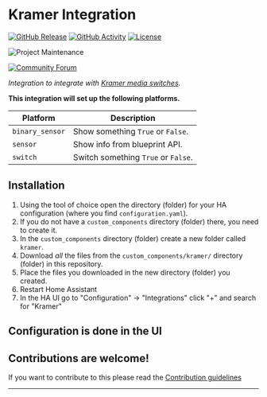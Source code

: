 # Kramer Integration

[![GitHub Release][releases-shield]][releases]
[![GitHub Activity][commits-shield]][commits]
[![License][license-shield]](LICENSE)

![Project Maintenance][maintenance-shield]

[![Community Forum][forum-shield]][forum]

_Integration to integrate with [Kramer media switches][kramer-integration]._

**This integration will set up the following platforms.**

Platform | Description
-- | --
`binary_sensor` | Show something `True` or `False`.
`sensor` | Show info from blueprint API.
`switch` | Switch something `True` or `False`.

## Installation

1. Using the tool of choice open the directory (folder) for your HA configuration (where you find `configuration.yaml`).
1. If you do not have a `custom_components` directory (folder) there, you need to create it.
1. In the `custom_components` directory (folder) create a new folder called `kramer`.
1. Download _all_ the files from the `custom_components/kramer/` directory (folder) in this repository.
1. Place the files you downloaded in the new directory (folder) you created.
1. Restart Home Assistant
1. In the HA UI go to "Configuration" -> "Integrations" click "+" and search for "Kramer"

## Configuration is done in the UI

<!---->

## Contributions are welcome!

If you want to contribute to this please read the [Contribution guidelines](CONTRIBUTING.md)

***

[kramer-integration]: https://github.com/krohrbaugh/kramer-homeassistant
[commits-shield]: https://img.shields.io/github/commit-activity/y/krohrbaugh/kramer-homeassistant.svg?style=for-the-badge
[commits]: https://github.com/krohrbaugh/kramer-homeassistant/commits/main
[exampleimg]: example.png
[forum-shield]: https://img.shields.io/badge/community-forum-brightgreen.svg?style=for-the-badge
[forum]: https://community.home-assistant.io/
[license-shield]: https://img.shields.io/github/license/krohrbaugh/kramer-homeassistant.svg?style=for-the-badge
[maintenance-shield]: https://img.shields.io/badge/maintainer-Kevin%20Rohrbaugh%20%40krohrbaugh-blue.svg?style=for-the-badge
[releases-shield]: https://img.shields.io/github/release/krohrbaugh/kramer-homeassistant.svg?style=for-the-badge
[releases]: https://github.com/krohrbaugh/kramer-homeassistant/releases
